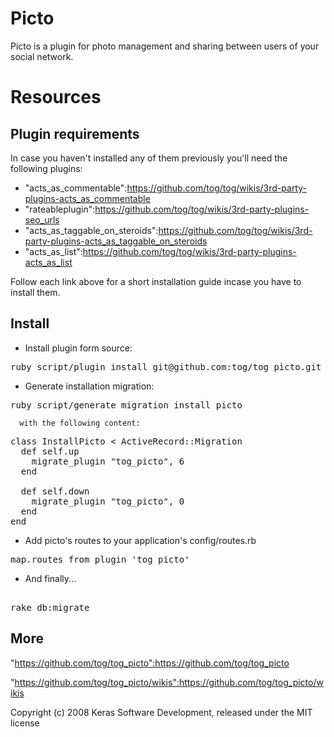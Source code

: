 Picto
=====

Picto is a plugin for photo management and sharing between users of your social network.


Resources
=========

Plugin requirements
-------------------


In case you haven't installed any of them previously you'll need the following plugins:

* "acts_as_commentable":https://github.com/tog/tog/wikis/3rd-party-plugins-acts_as_commentable
* "rateableplugin":https://github.com/tog/tog/wikis/3rd-party-plugins-seo_urls
* "acts_as_taggable_on_steroids":https://github.com/tog/tog/wikis/3rd-party-plugins-acts_as_taggable_on_steroids
* "acts_as_list":https://github.com/tog/tog/wikis/3rd-party-plugins-acts_as_list

Follow each link above for a short installation guide incase you have to install them.			

	

Install
-------

* Install plugin form source:

<pre>
ruby script/plugin install git@github.com:tog/tog_pìcto.git
</pre>

* Generate installation migration:

<pre>
ruby script/generate migration install_picto
</pre>

	  with the following content:

<pre>
class InstallPicto < ActiveRecord::Migration
  def self.up
    migrate_plugin "tog_picto", 6
  end

  def self.down
    migrate_plugin "tog_picto", 0
  end
end
</pre>

* Add picto's routes to your application's config/routes.rb

<pre>
map.routes_from_plugin 'tog_picto'
</pre> 

* And finally...

<pre> 
rake db:migrate
</pre> 

More
-------

"https://github.com/tog/tog_picto":https://github.com/tog/tog_picto

"https://github.com/tog/tog_picto/wikis":https://github.com/tog/tog_picto/wikis


Copyright (c) 2008 Keras Software Development, released under the MIT license